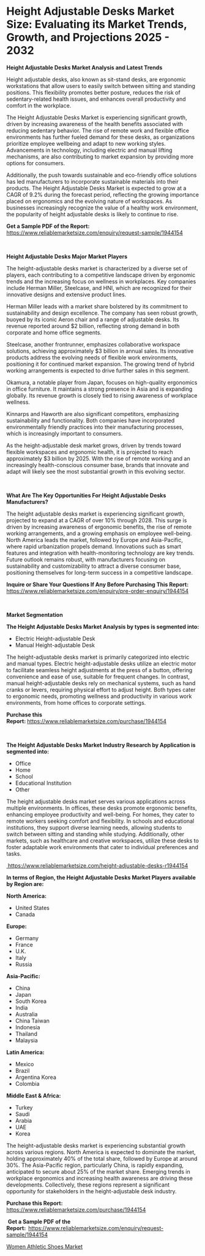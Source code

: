 <p><h1>Height Adjustable Desks Market Size: Evaluating its Market Trends, Growth, and Projections 2025 - 2032</h1></p><p><strong>Height Adjustable Desks Market Analysis and Latest Trends</strong></p>
<p><p>Height adjustable desks, also known as sit-stand desks, are ergonomic workstations that allow users to easily switch between sitting and standing positions. This flexibility promotes better posture, reduces the risk of sedentary-related health issues, and enhances overall productivity and comfort in the workplace.</p><p>The Height Adjustable Desks Market is experiencing significant growth, driven by increasing awareness of the health benefits associated with reducing sedentary behavior. The rise of remote work and flexible office environments has further fueled demand for these desks, as organizations prioritize employee wellbeing and adapt to new working styles. Advancements in technology, including electric and manual lifting mechanisms, are also contributing to market expansion by providing more options for consumers.</p><p>Additionally, the push towards sustainable and eco-friendly office solutions has led manufacturers to incorporate sustainable materials into their products. The Height Adjustable Desks Market is expected to grow at a CAGR of 9.2% during the forecast period, reflecting the growing importance placed on ergonomics and the evolving nature of workspaces. As businesses increasingly recognize the value of a healthy work environment, the popularity of height adjustable desks is likely to continue to rise.</p></p>
<p><strong>Get a Sample PDF of the Report:&nbsp;</strong> <a href="https://www.reliablemarketsize.com/enquiry/request-sample/1944154?utm_campaign=2291&utm_medium=2&utm_source=Github&utm_content=ia&utm_term=08022025&utm_id=height-adjustable-desks">https://www.reliablemarketsize.com/enquiry/request-sample/1944154</a></p>
<p>&nbsp;</p>
<p><strong>Height Adjustable Desks Major Market Players</strong></p>
<p><p>The height-adjustable desks market is characterized by a diverse set of players, each contributing to a competitive landscape driven by ergonomic trends and the increasing focus on wellness in workplaces. Key companies include Herman Miller, Steelcase, and HNI, which are recognized for their innovative designs and extensive product lines.</p><p>Herman Miller leads with a market share bolstered by its commitment to sustainability and design excellence. The company has seen robust growth, buoyed by its iconic Aeron chair and a range of adjustable desks. Its revenue reported around $2 billion, reflecting strong demand in both corporate and home office segments. </p><p>Steelcase, another frontrunner, emphasizes collaborative workspace solutions, achieving approximately $3 billion in annual sales. Its innovative products address the evolving needs of flexible work environments, positioning it for continued market expansion. The growing trend of hybrid working arrangements is expected to drive further sales in this segment.</p><p>Okamura, a notable player from Japan, focuses on high-quality ergonomics in office furniture. It maintains a strong presence in Asia and is expanding globally. Its revenue growth is closely tied to rising awareness of workplace wellness.</p><p>Kinnarps and Haworth are also significant competitors, emphasizing sustainability and functionality. Both companies have incorporated environmentally friendly practices into their manufacturing processes, which is increasingly important to consumers.</p><p>As the height-adjustable desk market grows, driven by trends toward flexible workspaces and ergonomic health, it is projected to reach approximately $3 billion by 2025. With the rise of remote working and an increasingly health-conscious consumer base, brands that innovate and adapt will likely see the most substantial growth in this evolving sector.</p></p>
<p>&nbsp;</p>
<p><strong>What Are The Key Opportunities For Height Adjustable Desks Manufacturers?</strong></p>
<p><p>The height adjustable desks market is experiencing significant growth, projected to expand at a CAGR of over 10% through 2028. This surge is driven by increasing awareness of ergonomic benefits, the rise of remote working arrangements, and a growing emphasis on employee well-being. North America leads the market, followed by Europe and Asia-Pacific, where rapid urbanization propels demand. Innovations such as smart features and integration with health-monitoring technology are key trends. Future outlook remains robust, with manufacturers focusing on sustainability and customizability to attract a diverse consumer base, positioning themselves for long-term success in a competitive landscape.</p></p>
<p><strong>Inquire or Share Your Questions If Any Before Purchasing This Report:</strong> <a href="https://www.reliablemarketsize.com/enquiry/pre-order-enquiry/1944154?utm_campaign=2291&utm_medium=2&utm_source=Github&utm_content=ia&utm_term=08022025&utm_id=height-adjustable-desks">https://www.reliablemarketsize.com/enquiry/pre-order-enquiry/1944154</a></p>
<p>&nbsp;</p>
<p><strong>Market Segmentation</strong></p>
<p><strong>The Height Adjustable Desks Market Analysis by types is segmented into:</strong></p>
<p><ul><li>Electric Height-adjustable Desk</li><li>Manual Height-adjustable Desk</li></ul></p>
<p><p>The height-adjustable desks market is primarily categorized into electric and manual types. Electric height-adjustable desks utilize an electric motor to facilitate seamless height adjustments at the press of a button, offering convenience and ease of use, suitable for frequent changes. In contrast, manual height-adjustable desks rely on mechanical systems, such as hand cranks or levers, requiring physical effort to adjust height. Both types cater to ergonomic needs, promoting wellness and productivity in various work environments, from home offices to corporate settings.</p></p>
<p><strong>Purchase this Report:&nbsp;</strong><a href="https://www.reliablemarketsize.com/purchase/1944154?utm_campaign=2291&utm_medium=2&utm_source=Github&utm_content=ia&utm_term=08022025&utm_id=height-adjustable-desks">https://www.reliablemarketsize.com/purchase/1944154</a></p>
<p>&nbsp;</p>
<p><strong>The Height Adjustable Desks Market Industry Research by Application is segmented into:</strong></p>
<p><ul><li>Office</li><li>Home</li><li>School</li><li>Educational Institution</li><li>Other</li></ul></p>
<p><p>The height adjustable desks market serves various applications across multiple environments. In offices, these desks promote ergonomic benefits, enhancing employee productivity and well-being. For homes, they cater to remote workers seeking comfort and flexibility. In schools and educational institutions, they support diverse learning needs, allowing students to switch between sitting and standing while studying. Additionally, other markets, such as healthcare and creative workspaces, utilize these desks to foster adaptable work environments that cater to individual preferences and tasks.</p></p>
<p><a href="https://www.reliablemarketsize.com/height-adjustable-desks-r1944154?utm_campaign=2291&utm_medium=2&utm_source=Github&utm_content=ia&utm_term=08022025&utm_id=height-adjustable-desks">&nbsp;https://www.reliablemarketsize.com/height-adjustable-desks-r1944154</a></p>
<p><strong>In terms of Region, the Height Adjustable Desks Market Players available by Region are:</strong></p>
<p>
    <p> <strong> North America: </strong>
        <ul>
            <li>United States</li>
            <li>Canada</li>
        </ul>
        </p> 
    <p> <strong> Europe: </strong>
        <ul>
            <li>Germany</li>
            <li>France</li>
            <li>U.K.</li>
            <li>Italy</li>
            <li>Russia</li>
        </ul>
        </p> 
    <p> <strong> Asia-Pacific: </strong>
        <ul>
            <li>China</li>
            <li>Japan</li>
            <li>South Korea</li>
            <li>India</li>
            <li>Australia</li>
            <li>China Taiwan</li>
            <li>Indonesia</li>
            <li>Thailand</li>
            <li>Malaysia</li>
        </ul>
        </p> 
    <p> <strong> Latin America: </strong>
        <ul>
            <li>Mexico</li>
            <li>Brazil</li>
            <li>Argentina Korea</li>
            <li>Colombia</li>
        </ul>
        </p> 
    <p> <strong> Middle East & Africa: </strong>
        <ul>
            <li>Turkey</li>
            <li>Saudi</li>
            <li>Arabia</li>
            <li>UAE</li>
            <li>Korea</li>
        </ul>
    </p>
    </p>
<p><p>The height-adjustable desks market is experiencing substantial growth across various regions. North America is expected to dominate the market, holding approximately 40% of the total share, followed by Europe at around 30%. The Asia-Pacific region, particularly China, is rapidly expanding, anticipated to secure about 25% of the market share. Emerging trends in workplace ergonomics and increasing health awareness are driving these developments. Collectively, these regions represent a significant opportunity for stakeholders in the height-adjustable desk industry.</p></p>
<p><strong>Purchase this Report: </strong><a href="https://www.reliablemarketsize.com/purchase/1944154?utm_campaign=2291&utm_medium=2&utm_source=Github&utm_content=ia&utm_term=08022025&utm_id=height-adjustable-desks">https://www.reliablemarketsize.com/purchase/1944154</a></p>
<p>&nbsp;<strong>Get a Sample PDF of the Report:&nbsp;&nbsp;</strong><a href="https://www.reliablemarketsize.com/enquiry/request-sample/1944154?utm_campaign=2291&utm_medium=2&utm_source=Github&utm_content=ia&utm_term=08022025&utm_id=height-adjustable-desks">https://www.reliablemarketsize.com/enquiry/request-sample/1944154</a></p>
<p><strong></strong></p>
<p><p><a href="https://github.com/lehumiston1971679/Market-Research-Report-List-1/blob/main/women-athletic-shoes-market.md?utm_campaign=2291&utm_medium=2&utm_source=Github&utm_content=ia&utm_term=08022025&utm_id=height-adjustable-desks">Women Athletic Shoes Market</a></p></p>